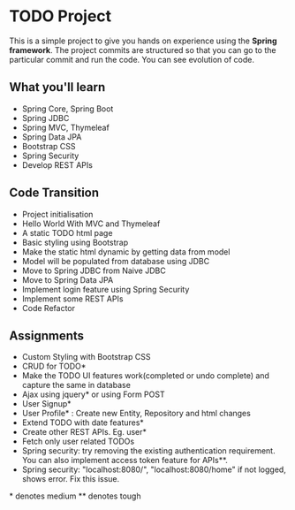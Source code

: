 
# TODO Project

This is a simple project to give you hands on experience using the **Spring framework**. The project commits are structured so that you can go to the particular commit and run the code. You can see evolution of code.

## What you'll learn
- Spring Core, Spring Boot
- Spring JDBC
- Spring MVC, Thymeleaf
- Spring Data JPA
- Bootstrap CSS
- Spring Security
- Develop REST APIs

## Code Transition
- Project initialisation
- Hello World With MVC and Thymeleaf
- A static TODO html page
- Basic styling using Bootstrap
- Make the static html dynamic by getting data from model
- Model will be populated from database using JDBC
- Move to Spring JDBC from Naive JDBC
- Move to Spring Data JPA
- Implement login feature using Spring Security
- Implement some REST APIs
- Code Refactor

## Assignments
- Custom Styling with Bootstrap CSS
- CRUD for TODO*
- Make the TODO UI features work(completed or undo complete) and capture the same in database
- Ajax using jquery* or using Form POST
- User Signup*
- User Profile* : Create new Entity, Repository and html changes
- Extend TODO with date features*
- Create other REST APIs. Eg. user*
- Fetch only user related TODOs
- Spring security: try removing the existing authentication requirement. You can also implement access token feature for APIs**.
- Spring security: "localhost:8080/", "localhost:8080/home" if not logged, shows error. Fix this issue.

\* denotes medium
** denotes tough
